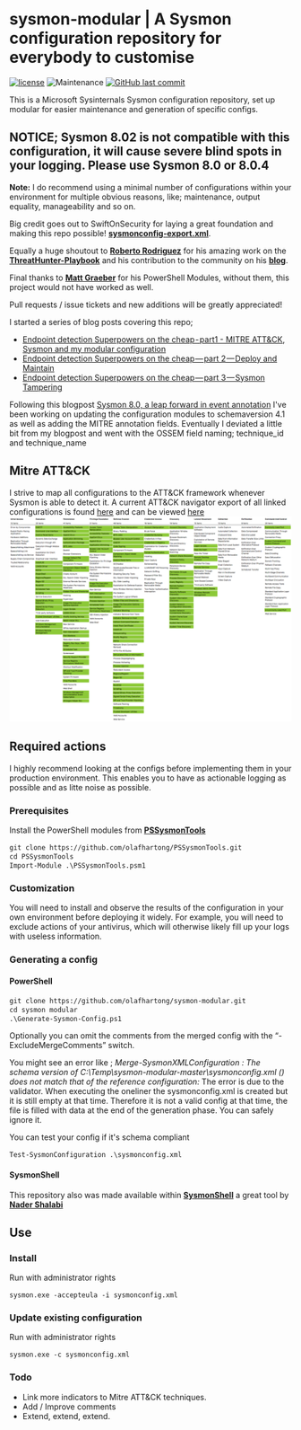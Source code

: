 # sysmon-modular | A Sysmon configuration repository for everybody to customise

[![license](https://img.shields.io/github/license/olafhartong/sysmon-modular.svg?style=flat-square)](https://github.com/olafhartong/sysmon-modular/blob/master/license.md)
![Maintenance](https://img.shields.io/maintenance/yes/2018.svg?style=flat-square)
[![GitHub last commit](https://img.shields.io/github/last-commit/olafhartong/sysmon-modular.svg?style=flat-square)](https://github.com/olafhartong/sysmon-modular/commit/master)

This is a Microsoft Sysinternals Sysmon configuration repository, set up modular for easier maintenance and generation of specific configs.

## NOTICE; Sysmon 8.02 is not compatible with this configuration, it will cause severe blind spots in your logging. Please use Sysmon 8.0 or 8.0.4

**Note:**
I do recommend using a minimal number of configurations within your environment for multiple obvious reasons, like; maintenance, output equality, manageability and so on.

Big credit goes out to SwiftOnSecurity for laying a great foundation and making this repo possible!
**[sysmonconfig-export.xml](https://github.com/SwiftOnSecurity/sysmon-config/blob/master/sysmonconfig-export.xml)**.

Equally a huge shoutout to **[Roberto Rodriguez](https://twitter.com/cyb3rward0g)** for his amazing work on the **[ThreatHunter-Playbook](https://github.com/Cyb3rWard0g/ThreatHunter-Playbook.git)** and his contribution to the community on his **[blog](https://cyberwardog.blogspot.nl)**.

Final thanks to **[Matt Graeber](https://twitter.com/mattifestation)** for his PowerShell Modules, without them, this project would not have worked as well.

Pull requests / issue tickets and new additions will be greatly appreciated!

I started a series of blog posts covering this repo;
- [Endpoint detection Superpowers on the cheap - part1 - MITRE ATT&CK, Sysmon and my modular configuration](https://medium.com/@olafhartong/endpoint-detection-superpowers-on-the-cheap-part-1-e9c28201ac47)
- [Endpoint detection Superpowers on the cheap — part 2 — Deploy and Maintain](https://medium.com/@olafhartong/endpoint-detection-superpowers-on-the-cheap-part-2-deploy-and-maintain-d06580329fe8)
- [Endpoint detection Superpowers on the cheap — part 3 — Sysmon Tampering](https://medium.com/@olafhartong/endpoint-detection-superpowers-on-the-cheap-part-3-sysmon-tampering-49c2dc9bf6d9)


Following this blogpost [Sysmon 8.0, a leap forward in event annotation](https://medium.com/@olafhartong/sysmon-8-0-a-leap-forward-in-event-annotation-59a36555d856) I've been working on updating the configuration modules to schemaversion 4.1 as well as adding the MITRE annotation fields. Eventually I deviated a little bit from my blogpost and went with the OSSEM field naming; technique_id and technique_name

## Mitre ATT&CK

I strive to map all configurations to the ATT&CK framework whenever Sysmon is able to detect it.
A current ATT&CK navigator export of all linked configurations is found [here](attack_matrix/Sysmon-modular.json) and can be viewed [here](https://mitre.github.io/attack-navigator/enterprise/#layerURL=https%3A%2F%2Fraw.githubusercontent.com%2Folafhartong%2Fsysmon-modular%2Fmaster%2Fattack_matrix%2FSysmon-modular.json&scoring=false&clear_annotations=false)
![Mapping](attack_matrix/sysmon-modular.png)

## Required actions

I highly recommend looking at the configs before implementing them in your production environment. This enables you to have as actionable logging as possible and as litte noise as possible.

### Prerequisites

Install the PowerShell modules from **[PSSysmonTools](https://github.com/olafhartong/PSSysmonTools)**

    git clone https://github.com/olafhartong/PSSysmonTools.git
    cd PSSysmonTools
    Import-Module .\PSSysmonTools.psm1

### Customization

You will need to install and observe the results of the configuration in your own environment before deploying it widely.
For example, you will need to exclude actions of your antivirus, which will otherwise likely fill up your logs with useless information.

### Generating a config

#### PowerShell

    git clone https://github.com/olafhartong/sysmon-modular.git
    cd sysmon modular
    .\Generate-Sysmon-Config.ps1

Optionally you can omit the comments from the merged config with the “-ExcludeMergeComments” switch.

You might see an error like ; *Merge-SysmonXMLConfiguration : The schema version of C:\Temp\sysmon-modular-master\sysmonconfig.xml () does not match that of the reference configuration:*
The error is due to the validator. When executing the oneliner the sysmonconfig.xml is created but it is still empty at that time. Therefore it is not a valid config at that time, the file is filled with data at the end of the generation phase. You can safely ignore it.


You can test your config if it's schema compliant

    Test-SysmonConfiguration .\sysmonconfig.xml

#### SysmonShell

This repository also was made available within **[SysmonShell](https://github.com/nshalabi/SysmonTools)** a great tool by **[Nader Shalabi](https://twitter.com/nader_shalabi)**

## Use

### Install

Run with administrator rights

    sysmon.exe -accepteula -i sysmonconfig.xml

### Update existing configuration

Run with administrator rights

    sysmon.exe -c sysmonconfig.xml

### Todo

- Link more indicators to Mitre ATT&CK techniques.
- Add / Improve comments
- Extend, extend, extend.
